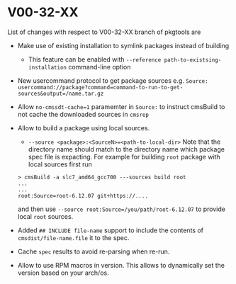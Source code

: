 V00-32-XX
=========

List of changes with respect to V00-32-XX branch of pkgtools are
 
- Make use of existing installation to symlink packages instead of building
  - This feature can be enabled with `--reference path-to-existsing-installation` command-line option
  
- New usercommand protocol to get package sources e.g. `Source: usercommand://package?command=command-to-run-to-get-sources&output=/name.tar.gz`
- Allow `no-cmssdt-cache=1` paramemter in `Source:` to instruct cmsBuild to not cache the downloaded sources in `cmsrep`
- Allow to build a package using local sources.
  - `--source <package>:<SourceN>=<path-to-local-dir>` Note that the directory name should match to the directory name which package spec file is expacting. For example for building `root` package with local sources first run
  ```
  > cmsBuild -a slc7_amd64_gcc700 ---sources build root
  ...
  ...
  root:Source=root-6.12.07 git+https://....
  ```
  and then use `--source root:Source=/you/path/root-6.12.07` to provide local `root` sources.
- Added `## INCLUDE file-name` support to include the contents of `cmsdist/file-name.file` it to the spec.
- Cache `spec` results to avoid re-parsing when re-run. 
- Allow to use RPM macros in version. This allows to dynamically set the version based on your arch/os.
